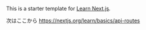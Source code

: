 This is a starter template for [Learn Next.js](https://nextjs.org/learn).

次はここから
https://nextjs.org/learn/basics/api-routes